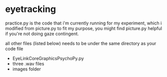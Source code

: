 # eyetracking

practice.py is the code that i'm currently running for my experiment, which i modified from picture.py to fit my purpose, you might find picture.py helpful if you're not doing gaze contingent.

all other files (listed below) needs to be under the same directory as your code file
- EyeLinkCoreGraphicsPsychoPy.py
- three .wav files
- images folder
